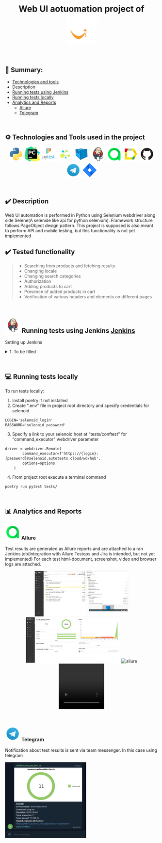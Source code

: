 <h1 align="center">Web UI aotuomation project of <a href="https://www.amazon.com" target="_blank"><img src="/README/icons/amazon_icon.png" width="100" height="100" alt="Logo"/></a></h1>

&#8287;&#8287;&#8287;&#8287;&#8287;
## :open_book: Summary:
- [Technologies and tools](#gear-Technologies-and-Tools-used-in-the-project)
- [Description](#heavy_check_mark-Description)
- [Running tests using Jenkins](#-Running-tests-using-Jenkins)
- [Running tests locally](#computer-Running-tests-locally)
- [Analytics and Reports](#bar_chart-Analytics-and-Reports)
  - [Allure](#-allure)
  - [Telegram](#-telegram)

&#8287;&#8287;&#8287;&#8287;&#8287;
## :gear: Technologies and Tools used in the project
  <p align="center">
    <img src="/README/icons/python.svg" title="Python" width="50" height="50"  alt="python"/>
    <img src="/README/icons/pycharm.svg" title="Pycharm" width="50" height="50"  alt="pycharm"/>
    <img src="/README/icons/pytest.svg" title="Pytest" width="50" height="50"  alt="pytest"/>
    <img src="/README/icons/selene.png" title="Selene" width="50" height="50"  alt="selene"/>
    <img src="/README/icons/selenoid.svg" title="selenoid" width="50" height="50"  alt="selenoid"/>
    <img src="/README/icons/jenkins.svg" title="Jenkins" width="50" height="50"  alt="jenkins"/>
    <img src="/README/icons/allure.svg" title="Allure" width="50" height="50"  alt="allure"/>
    <img src="/README/icons/testops.svg" title="Testops" width="50" height="50"  alt="testops"/>
    <img src="/README/icons/github.svg" title="Github" width="50" height="50"  alt="github"/>
    <img src="/README/icons/telegram.svg" title="Telegram" width="50" height="50"  alt="telegram"/>
    <img src="/README/icons/jira.svg" title="Jira" width="50" height="50"  alt="jira"/>
 </p>


&#8287;&#8287;&#8287;&#8287;&#8287;
## :heavy_check_mark: Description
Web UI automation is performed in Python using Selenium webdriver along side Selene(A selenide like api for python selenium). Framework structure follows PageObject design pattern.
This project is supposed is also meant to perform API and mobile testing, but this functionality is not yet implemented
  
## :heavy_check_mark: Tested functionality
> - Searching from products and fetching results
> - Changing locale
> - Changing search categories
> - Authorization
> - Adding products to cart
> - Presence of added products in cart
> - Verification of various headers and elements on different pages


&#8287;&#8287;&#8287;&#8287;&#8287;
## <img src="/README/icons/jenkins.svg" width="50" height="50"  alt="jenkins"/> Running tests using Jenkins [Jenkins]()
  
  Setting up Jenkins

  <details><summary>1. To be filled</summary>
  <p align="center">
    <img src="/README/jenkins.png" alt="jenkins"/>
  </p>
  </details>
  
  
&#8287;&#8287;&#8287;&#8287;&#8287;
## :computer: Running tests locally

To run tests locally:
1. Install poetry if not installed
2. Create ".env" file in project root directory and specify credentials for selenoid
```
LOGIN='selenoid_login'
PASSWORD='selenoid_password'
```
3. Specify a link to your selenoid host at "tests/conftest" for "command_executor" webdriver parameter
```
driver = webdriver.Remote(
        command_executor=f'https://{login}:{password}@selenoid.autotests.cloud/wd/hub',
        options=options
    )
```
4. From project root execute a terminal command
```
poetry run pytest tests/
```

&#8287;&#8287;&#8287;&#8287;&#8287;
## :bar_chart: Analytics and Reports
  
### <img src="/README/icons/allure.svg" width="50" height="50"  alt="allure"/> Allure

Test results are generated as Allure reports and are attached to a ran Jenkins job(Integration with Allure Testops and Jira is intended, but not yet implemented)
For each test html-document, screenshot, video and browser logs are attached.
  <p align="center">
    <img src="/README/report1.png" height="150" alt="allure"/>
    <img src="/README/report2.png" height="150" alt="allure"/>
    <img src="/README/report_video.mp4" height="150" alt="allure"/>
    <video width="150" height="150" controls autoplay><source src="/README/report_video.mp4" type='video/mp4'></video>
  </p>
  
  
&#8287;&#8287;&#8287;&#8287;&#8287;
### <img src="/README/icons/telegram.svg" width="50" height="50"  alt="telegram"/> Telegram

Notification about test results is sent via team messenger. In this case using telegram

<img src="/README/notification.png" height="250" alt="notify"/>
  